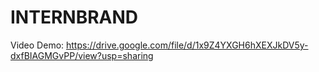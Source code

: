 # INTERNBRAND

Video Demo:
https://drive.google.com/file/d/1x9Z4YXGH6hXEXJkDV5y-dxfBIAGMGvPP/view?usp=sharing
